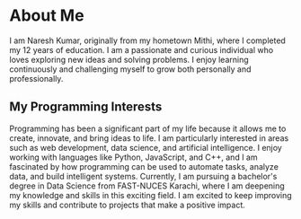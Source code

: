 # About Me

I am Naresh Kumar, originally from my hometown Mithi, where I completed my 12 years of education. I am a passionate and curious individual who loves exploring new ideas and solving problems. I enjoy learning continuously and challenging myself to grow both personally and professionally.

## My Programming Interests

Programming has been a significant part of my life because it allows me to create, innovate, and bring ideas to life. I am particularly interested in areas such as web development, data science, and artificial intelligence. I enjoy working with languages like Python, JavaScript, and C++, and I am fascinated by how programming can be used to automate tasks, analyze data, and build intelligent systems. Currently, I am pursuing a bachelor's degree in Data Science from FAST-NUCES Karachi, where I am deepening my knowledge and skills in this exciting field. I am excited to keep improving my skills and contribute to projects that make a positive impact.
